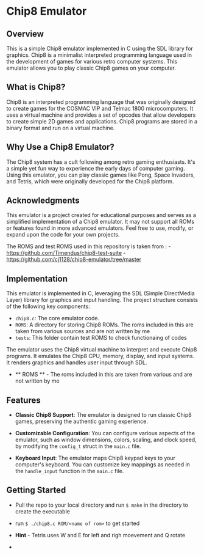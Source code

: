 
# Chip8 Emulator

## Overview

This is a simple Chip8 emulator implemented in C using the SDL library for graphics. Chip8 is a minimalist interpreted programming language used in the development of games for various retro computer systems. This emulator allows you to play classic Chip8 games on your computer.

## What is Chip8?

Chip8 is an interpreted programming language that was originally designed to create games for the COSMAC VIP and Telmac 1800 microcomputers. It uses a virtual machine and provides a set of opcodes that allow developers to create simple 2D games and applications. Chip8 programs are stored in a binary format and run on a virtual machine.

## Why Use a Chip8 Emulator?

The Chip8 system has a cult following among retro gaming enthusiasts. It's a simple yet fun way to experience the early days of computer gaming. Using this emulator, you can play classic games like Pong, Space Invaders, and Tetris, which were originally developed for the Chip8 platform.

## Acknowledgments

This emulator is a project created for educational purposes and serves as a simplified implementation of a Chip8 emulator. It may not support all ROMs or features found in more advanced emulators. Feel free to use, modify, or expand upon the code for your own projects.

The ROMS and test ROMS used in this repository is taken from :
        - https://github.com/Timendus/chip8-test-suite
        - https://github.com/cj1128/chip8-emulator/tree/master
        
## Implementation

This emulator is implemented in C, leveraging the SDL (Simple DirectMedia Layer) library for graphics and input handling. The project structure consists of the following key components:

- `chip8.c`: The core emulator code.
- `ROMS`: A directory for storing Chip8 ROMs. The roms included in this are taken from various sources and are not written by me
- `tests`: This folder contain test ROMS to check functionaing of codes


The emulator uses the Chip8 virtual machine to interpret and execute Chip8 programs. It emulates the Chip8 CPU, memory, display, and input systems. It renders graphics and handles user input through SDL.

- ** ROMS ** - The roms included in this are taken from various and are not written by me
  
## Features

- **Classic Chip8 Support**: The emulator is designed to run classic Chip8 games, preserving the authentic gaming experience.

- **Customizable Configuration**: You can configure various aspects of the emulator, such as window dimensions, colors, scaling, and clock speed, by modifying the `config_t` struct in the `main.c` file.

- **Keyboard Input**: The emulator maps Chip8 keypad keys to your computer's keyboard. You can customize key mappings as needed in the `handle_input` function in the `main.c` file.

## Getting Started

- Pull the repo to your local directory and run `$ make` in the directory to create the executable
- run `$ ./chip8.c ROM/<name of rom>` to get started
-  **Hint** - Tetris uses W and E for left and righ moevement and Q rotate

-  

